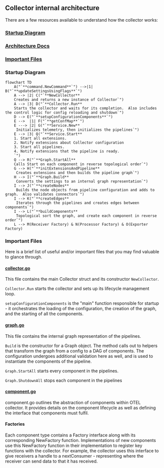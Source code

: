 ## Collector internal architecture
There are a few resources available to understand how the collector works:
### [Startup Diagram](#startup-diagram)
### [Architecture Docs](https://opentelemetry.io/docs/collector/architecture/)
### [Important Files](#important-files)
### Startup Diagram
```mermaid
flowchart TD
    A("`**command.NewCommand**`") -->|1| B("`**updateSettingsUsingFlags**`")
    A --> |2| C("`**NewCollector**
    Creates and returns a new instance of Collector`")
    A --> |3| D("`**Collector.Run**
    Starts the collector and waits for its completion.  Also includes the control logic for config reloading and shutdown`")
    D --> E("`**setupConfigurationComponents**`")
    E -->  |1| F("`**getConfMap**`")
    E ---> |2| G("`**Service.New**
     Initializes telemetry, then initializes the pipelines`")
    E --> |3| Q("`**Service.Start**
    1. Start all extensions.
    2. Notify extensions about Collector configuration
    3. Start all pipelines.
    4. Notify extensions that the pipeline is ready.
    `")
    Q --> R("`**Graph.StartAll**
    Calls Start on each component in reverse topological order`")
    G --> H("`**initExtensionsAndPipeline**
     Creates extensions and then builds the pipeline graph`")
    H --> I("`**Graph.Build**
     Converts the settings to an internal graph representation`")
    I --> J("`**createNodes**
     Builds the node objects from pipeline configuration and adds to graph.  Also validates connectors`")
    I --> K("`**createEdges**
     Iterates through the pipelines and creates edges between components`")
    I --> L("`**buildComponents**
     Topological sort the graph, and create each component in reverse order`")
    L --> M(Receiver Factory) & N(Processor Factory) & O(Exporter Factory)
```
### Important Files
Here is a brief list of useful and/or important files that you may find valuable to glance through.
#### [collector.go](../otelcol/collector.go)
This file contains the main Collector struct and its constructor `NewCollector`.

`Collector.Run` starts the collector and sets up its lifecycle management loop.

`setupConfigurationComponents` is the "main" function responsible for startup - it orchestrates the loading of the 
configuration, the creation of the graph, and the starting of all the components.

#### [graph.go](../service/internal/graph/graph.go)
This file contains the internal graph representation of the pipelines.

`Build` is the constructor for a Graph object.  The method calls out to helpers that transform the graph from a config
to a DAG of components.  The configuration undergoes additional validation here as well, and is used to instantiate
the components of the pipeline.

`Graph.StartAll` starts every component in the pipelines.

`Graph.ShutdownAll` stops each component in the pipelines

#### [component.go](../component/component.go)
component.go outlines the abstraction of components within OTEL collector.  It provides details on the component 
lifecycle as well as defining the interface that components must fulfil.

#### Factories
Each component type contains a Factory interface along with its corresponding NewFactory function.
Implementations of new components use this NewFactory function in their implementation to register key functions with 
the collector.  For example, the collector uses this interface to give receivers a handle to a nextConsumer - 
representing where the receiver can send data to that it has received.
